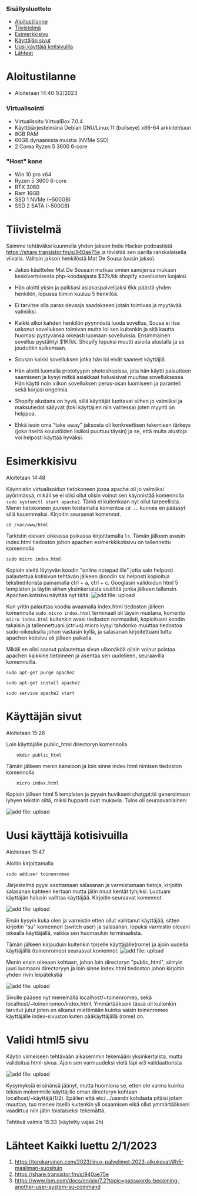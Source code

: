 ### Sisällysluettelo

- [Aloitustilanne](#Aloitustilanne)
- [Tiivistelmä](#Tiivistelmä)
- [Esimerkkisivu](#esimerkkisivu)
- [Käyttäjän sivut](#käyttäjän-sivut)
- [Uusi käyttäjä kotisivuilla](#Uusi-käyttäjä-kotisivuilla)
- [Lähteet](#lähteet)



# Aloitustilanne

- Aloitetaan 14:40 1/2/2023

### Virtualisointi
- Virtualisoitu VirtualBox 7.0.4
- Käyttöjärjestelmänä Debian GNU/Linux 11 (bullseye) x86-64 arkkitehtuuri 
- 8GB RAM
- 60GB dynaamista muistia (NVMe SSD)
- 2 Corea Ryzen 5 3600 6-core

### "Host" kone
- Win 10 pro x64
- Ryzen 5 3600 6-core
- RTX 3060
- Ram 16GB
- SSD 1 NVMe (~500GB)
- SSD 2 SATA (~500GB)


# Tiivistelmä
Saimme tehtäväksi kuunnella yhden jakson Indie Hacker podcastistä https://share.transistor.fm/s/940ae75e ja tiivistää sen parilla ranskalaisella viivalla. Valitsin jakson henkilöstä Mat De Sousa (uusin jakso).

- Jakso käsittelee Mat De Sousa:n matkaa omien sanojensa mukaan keskivertoisesta php-koodaajasta $37k/kk shopify sovellusten luojaksi.
- Hän aloitti yksin ja palkkasi asiakaspalvelijaksi 6kk päästä yhden henkilön, lopussa tiimiin kuuluu 5 henkilöä.
- Ei tarvitse olla paras devaaja saadakseen jotain toimivaa ja myytävää valmiiksi.
- Kaikki alkoi kahden henkilön pyynnöstä luoda sovellus, Sousa ei itse uskonut sovelluksen toimivan mutta loi sen kuitenkin ja sitä kautta huomasi pystyvänsä oikeasti luomaan sovelluksia. Ensimmäinen sovellus pystähtyi $1K/kk. Shopify lopuksi muutti asioita alustalla ja se jouduttiin sulkemaan.
-  Sousan kaikki sovelluksen jotka hän loi eivät saaneet käyttäjiä.
-  Hän aloitti luomalla prototyypin photoshopissa, jota hän käytti palautteen saamiseen ja kysyi mitkä asiakkaat haluaisivat muuttaa sovelluksessa. Hän käytti noin viikon sovelluksen perus-osan luomiseen ja paranteli sekä korjasi ongelmia.
-  Shopify alustana on hyvä, sillä käyttäjät luottavat siihen jo valmiiksi ja maksutiedot säilyvät (toki käyttäjien niin valitessa) joten myynti on helppoa.

- Ehkä isoin oma "take away" jaksosta oli konkreettisen tekemisen tärkeys (joka itseltä koulutöiden lisäksi puuttuu täysin) ja se, että muita alustoja voi helposti käyttää hyväksi.


# Esimerkkisivu

Aloitetaan 14:48

Käynnistin virtualisoidun tietokoneen jossa apache oli jo valmiiksi pyörimässä, mikäli se ei olisi ollut olisin voinut sen käynnistää komennolla ```sudo systemctl start apache2```. Tämä ei kuitenkaan nyt ollut tarpeellista. Menin tietokoneen juureen toistamalla komentoa ```cd ..``` kunnes en päässyt sillä kauemmaksi. Kirjoitin seuraavat komennot.

    cd /var/www/html
    
Tarkistin olevani oikeassa paikassa kirjoittamalla ```ls```. Tämän jälkeen avasin index.html tiedoston johon apachen esimerkkikotisivu on tallennettu komennolla 

    sudo micro index.html 
    
Kopioin sieltä löytyvän koodin "online notepad:ille" jotta sain helposti palautettua kotisivun tehtävän jälkeen (koodin sai helposti kopioitua tekstieditorista painamalla ctrl + a, ctrl + c. Googlasin validoidun html 5 templaten ja täytin siihen yksinkertaista sisältöä jonka jälkeen tallensin. Apachen kotisivu näyttää nyt tältä:
![add file: upload](V3Kuvat1/v3t1k1.jpg)

Kun yritin palauttaa koodia avaamalla index.html tiedoston jälleen komennolla ```sudo micro index.html``` terminaali oli täysin mustana, komento ```micro index.html``` kuitenkin avasi tiedoston normaalisti, kopioituani koodin takaisin ja tallennettuani (ctrl+s) micro kysyi tahdonko muuttaa tiedostoa sudo-oikeuksilla johon vastasin kyllä, ja salasanan kirjoitettuani tuttu apachen kotisivu oli jälleen paikalla.
        
Mikäli en olisi saanut palautettua sivun ulkonäköä olisin voinut poistaa apachen kaikkine tietoineen ja asentaa sen uudelleen, seuraavilla komennoilla.

    sudo apt-get purge apache2

    sudo apt-get install apache2

    sudo service apache2 start



# Käyttäjän sivut

Aloitetaan 15:26

Loin käyttäjälle public_html directoryn komennolla

        mkdir public_html

Tämän jälkeen menin kansioon ja loin sinne index.html nimisen tiedoston komennolla

        micro index.html
        
Kopioin jälleen html 5 templaten ja pyysin huvikseni chatgpt:tä generoimaan lyhyen tekstin siitä, miksi hupparit ovat mukavia. Tulos oli seuraavanlainen:

![add file: upload](V3Kuvat1/v3t1k2.jpg)


# Uusi käyttäjä kotisivuilla

Aloitetaan 15:47

Aloitin kirjoittamalla

    sudo adduser toinenromeo
    
Järjestelmä pyysi asettamaan salasanan ja varmistamaan tietoja, kirjoitin salasanan kahteen kertaan mutta jätin muut kentät tyhjiksi. Luotuani käyttäjän halusin vaihtaa käyttäjää. Kirjoitin seuraavat komennot

![add file: upload](V3Kuvat1/v3t1k3.jpg)

Ensin kysyin kuka olen ja varmistin etten ollut vaihtanut käyttäjää, sitten kirjoitin "su" komennon (switch user) ja salasanan, lopuksi varmistin olevani oikealla käyttäjällä, vaikka sen huomasikin terminaalista.

Tämän jälkeen kirjauduin kuitenkin toiselle käyttäjälle(rome) ja ajoin uudella käyttäjällä (toinenromeo) seuraavat komennot:
![add file: upload](V3Kuvat1/v3t1k4.jpg)

Menin ensin oikeaan kohtaan, johon loin directoryn "public_html", siirryin juuri luomaani directoryyn ja loin sinne index.html tiedoston johon kirjoitin yhden rivin leipätekstiä 

![add file: upload](V3Kuvat1/v3t1k5.jpg)

Sivulle pääsee nyt menemällä localhost/~toinenromeo, sekä localhost/~toinenromeo/index.html. Ymmärtääkseni tässä oli kuitenkin tarvitut jutut joten en alkanut miettimään kuinka saisin toinenromeo käyttäjälle index-sivuston kuten pääkäyttäjällä (rome) on.

# Validi html5 sivu

Käytin viimeiseen tehtävään aikasemmin tekemääni yksinkertaista, mutta validoitua html-sivua. Ajoin sen varmuudeksi vielä läpi w3 validaattorista

![add file: upload](V3Kuvat1/v3t1k6.jpg)



Kysymyksiä ei sinänsä jäänyt, mutta huomiona se, etten ole varma kuinka tekisin molemmille käyttäjille oman directoryn kohtaan localhost/~käyttäjä(1/2). Epäilen että etc/.../userdir kohdasta pitäisi jotain muuttaa, tuo menee itsellä kuitenkin yli osaamisen eikä ollut ymmärtääkseni vaadittua niin jätin toistaiseksi tekemättä.

Tehtävä valmis 16:33 (käytetty vajaa 2h)


# Lähteet Kaikki luettu 2/1/2023
1) https://terokarvinen.com/2023/linux-palvelimet-2023-alkukevat/#h5-maailman-suosituin
2) https://share.transistor.fm/s/940ae75e
3) https://www.ibm.com/docs/en/aix/7.2?topic=passwords-becoming-another-user-system-su-command

